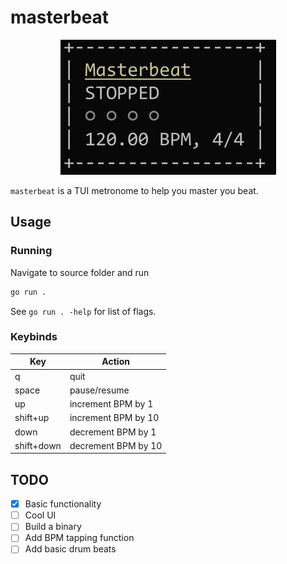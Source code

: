 # masterbeat

<p align="center">
    <img alt="preview" src="public/preview.jpg"/>
</p>

`masterbeat` is a TUI metronome to help you master you beat.

## Usage

### Running

Navigate to source folder and run

```bash
go run .
```

See `go run . -help` for list of flags.

### Keybinds

| Key        | Action              |
| ---------- | ------------------- |
| q          | quit                |
| space      | pause/resume        |
| up         | increment BPM by 1  |
| shift+up   | increment BPM by 10 |
| down       | decrement BPM by 1  |
| shift+down | decrement BPM by 10 |

## TODO

- [x] Basic functionality
- [ ] Cool UI
- [ ] Build a binary
- [ ] Add BPM tapping function
- [ ] Add basic drum beats
